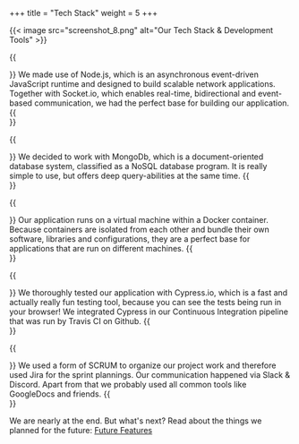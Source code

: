 +++
title = "Tech Stack"
weight = 5
+++

{{< image src="screenshot_8.png" alt="Our Tech Stack & Development Tools" >}}

{{<section title="Node.js & Socket.io">}}
We made use of Node.js, which is an asynchronous event-driven JavaScript runtime and designed to build scalable network applications. Together with Socket.io, which enables real-time, bidirectional and event-based communication, we had the perfect base for building our application.
{{</section>}}

{{<section title="MongoDB">}}
We decided to work with MongoDb, which is a document-oriented database system, classified as a NoSQL database program. It is really simple to use, but offers deep query-abilities at the same time.
{{</section>}}

{{<section title="Docker">}}
Our application runs on a virtual machine within a Docker container. Because containers are isolated from each other and bundle their own software, libraries and configurations, they are a perfect base for applications that are run on different machines.
{{</section>}}

{{<section title="Testing & Continuous Integration">}}
We thoroughly tested our application with Cypress.io, which is a fast and actually really fun testing tool, because you can see the tests being run in your browser! We integrated Cypress in our Continuous Integration pipeline that was run by Travis CI on Github.
{{</section>}}

{{<section title="Communication & Sprint Planning">}}
We used a form of SCRUM to organize our project work and therefore used Jira for the sprint plannings. Our communication happened via Slack & Discord. Apart from that we probably used all common tools like GoogleDocs and friends.
{{</section>}}

We are nearly at the end. But what's next? Read about the things we planned for the future:
[Future Features](../future-features/)
